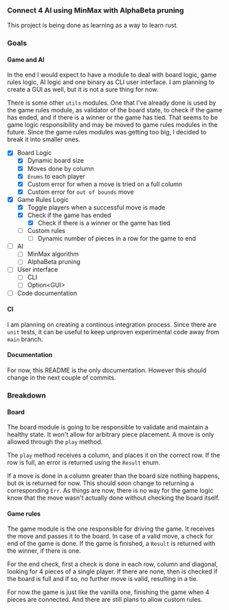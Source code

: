 ### Connect 4 AI using MinMax with AlphaBeta pruning
This project is being done as learning as a way to learn rust.

### Goals
#### Game and AI
In the end I would expect to have a module to deal with board logic, game rules
logic, AI logic and one binary as CLI user interface. I am planning to create a
GUI as well, but it is not a sure thing for now.

There is some other `utils` modules. One that I've already done is used by the
game rules module, as validator of the board state, to check if the game has
ended, and if there is a winner or the game has tied. That seems to be game logic
responsibility and may be moved to game rules modules in the future.
Since the game rules modules was getting too big, I decided to break it into smaller ones.

- [x] Board Logic
  - [x] Dynamic board size
  - [x] Moves done by column
  - [x] `Enums` to each player
  - [x] Custom error for when a move is tried on a full column
  - [x] Custom error for `out of bounds` move
- [x] Game Rules Logic
  - [x] Toggle players when a successful move is made
  - [x] Check if the game has ended
    - [x] Check if there is a winner or the game has tied
  - [ ] Custom rules
    - [ ] Dynamic number of pieces in a row for the game to end
- [ ] AI
  - [ ] MinMax algorithm
  - [ ] AlphaBeta pruning
- [ ] User interface
  - [ ] CLI
  - [ ] Option\<GUI>
- [ ] Code documentation

#### CI
I am planning on creating a continous integration process. Since there are `unit` tests,
it can be useful to keep unproven experimental code away from `main` branch.

#### Documentation
For now, this README is the only documentation. However this should change in the next
couple of commits.

### Breakdown
#### Board
The board module is going to be responsible to validate and maintain a healthy state.
It won't allow for arbitrary piece placement. A move is only allowed through
the `play` method.

The `play` method receives a column, and places it on the correct row. If the row
is full, an error is returned using the `Result` enum.

If a move is done in a column greater than the board size nothing happens, but `Ok`
is returned for now. This should soon change to returning a corresponding `Err`. As things
are now, there is no way for the game logic know that the move wasn't actually done without
checking the board itself.

#### Game rules
The game module is the one responsible for driving the game. It receives the move
and passes it to the board. In case of a valid move, a check for end of the game is done.
If the game is finished, a `Result` is returned with the winner, if there is one.

For the end check, first a check is done in each row, column and diagonal, looking
for 4 pieces of a single player. If there are none, then is checked if the board is
full and if so, no further move is valid, resulting in a tie.

For now the game is just like the vanilla one, finishing the game when 4 pieces are connected.
And there are still plans to allow custom rules.
